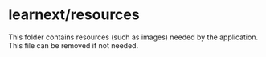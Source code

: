 # learnext/resources

This folder contains resources (such as images) needed by the application. This file can
be removed if not needed.

